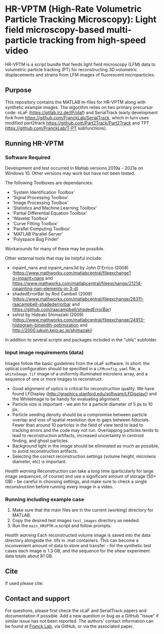 # HR-VPTM (High-Rate Volumetric Particle Tracking Microscopy): Light field microscopy-based multi-particle tracking from high-speed video

HR-VPTM is a script bundle that feeds light field microscopy (LFM) data to volumetric particle tracking (PT) for reconstructing 3D volumetric displacements and strains from LFM images of fluorescent microparticles.  

## Purpose
This repository contains the MATLAB m-files for HR-VPTM along with synthetic example images. The algorithm relies on two primary precursor code: oLaF (https://gitlab.lrz.de/IP/olaf) and SerialTrack (early development fork from https://github.com/FranckLab/SerialTrack, which in turn uses modified part2track https://github.com/Part2Track/Part2Track and TPT https://github.com/FranckLab/T-PT subfunctions).

## Running HR-VPTM

### Software Required
Development and test occurred in Matlab versions 2019a - 2021a on Windows 10. Other versions may work but have not been tested.

The following Toolboxes are dependancies: 
* 'System Identification Toolbox'
* 'Signal Processing Toolbox'
* 'Image Processing Toolbox'
* 'Statistics and Machine Learning Toolbox'
* 'Partial Differential Equation Toolbox'
* 'Wavelet Toolbox'
* 'Curve Fitting Toolbox'
* 'Parallel Computing Toolbox'
* 'MATLAB Parallel Server'
* 'Polyspace Bug Finder'

Workarounds for many of these may be possible. 

Other external tools that may be helpful include:
* inpaint_nans and inpaint_nans3d by John D'Errico (2008) (https://www.mathworks.com/matlabcentral/fileexchange?q=inpaint+nans and https://www.mathworks.com/matlabcentral/fileexchange/21214-inpainting-nan-elements-in-3-d)
* shadedErrorBar by Rod Cambell (2009) (https://www.mathworks.com/matlabcentral/fileexchange/26311-raacampbell-shadederrorbar and https://github.com/raacampbell/shadedErrorBar)
* sshist by Hideaki Shimazaki (2009) (https://www.mathworks.com/matlabcentral/fileexchange/24913-histogram-binwidth-optimization and http://2000.jukuin.keio.ac.jp/shimazaki)

In addition to several scripts and packages included in the "utils" subfolder.


### Input image requirements (data)

Images follow the basic guidelines from the oLaF software. In short: the optical configuration should be specified in a `LFMconfig.yaml` file, a `whiteImage.tif` image of a uniformly illuminated microlens array, and a sequence of one or more images to reconstruct.

* Good alignment of optics is critical for reconstruction quality. We have found LFDisplay (http://graphics.stanford.edu/software/LFDisplay/) and the WhiteImage to be handy for evaluating alignment.
* Particle size is important - we aim for a particle diameter of 5 px to 10 px.
* Particle seeding density should be a compromise between particle overlap and loss of spatial resolution due to gaps between fiducials. Fewer than around 10 particles in the field of view tend to lead to tracking errors and the code may not run. Overlapping particles tends to lead to reconstruction artifacts, increased uncertainty in centroid finding, and ghost particles.
* Background light in the image should be eliminated as much as possible, to avoid reconstruction artifacts.
* Selecting the correct reconstruction settings (volume height, microlens diameter, etc) is important.  
 
*Health warning* Reconstruction can take a *long* time (particularly for large image sequences, of course) and use a significant amount of storage (50+ GB) - be careful in choosing settings, and make sure to check a single reconstruction before running every image in a video.  


### Running including example case
1. Make sure that the main files are in the current (working) directory for MATLAB.
2. Copy the desired test images `test_images` directory as needed.
3. Run the `main_HRVPTM.m` script and follow prompts. 

*Health warning* Each reconstructed volume image is saved into the data directory alongside the .tifs in .mat containers. This can become a inconvenient amount of data to store and transfer - for the synthetic test cases each image is 1.3 GB, and the sequence for the shear experiment data totals about 81 GB.

## Cite
If used please cite:


## Contact and support
For questions, please first check the oLaF and SerialTrack papers and documentation if possible. Add a new question or bug as a GitHub "Issue" if similar issue has not been reported. The authors' contact information can be found at [Franck Lab](francklabbackup.me.wisc.edu), via GitHub, or via the associated paper.
